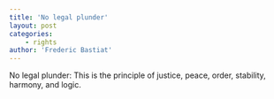 ```yaml
---
title: 'No legal plunder'
layout: post
categories:
    - rights
author: 'Frederic Bastiat'
---
```


No legal plunder: This is the principle of justice, peace, order, stability, harmony, and logic.